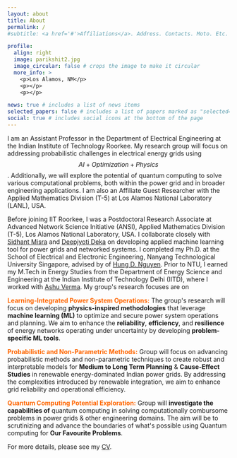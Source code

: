 ```yaml
---
layout: about
title: About
permalink: /
#subtitle: <a href='#'>Affiliations</a>. Address. Contacts. Moto. Etc.

profile:
  align: right
  image: parikshit2.jpg
  image_circular: false # crops the image to make it circular
  more_info: >
    <p>Los Alamos, NM</p>
    <p></p>
    <p></p>

news: true # includes a list of news items
selected_papers: false # includes a list of papers marked as "selected={true}"
social: true # includes social icons at the bottom of the page
---
```


I am an Assistant Professor in the Department of Electrical Engineering at the Indian Institute of Technology Roorkee. My research group will focus on addressing probabilistic challenges in electrical energy grids using $$AI+Optimization+Physics$$. Additionally, we will explore the potential of quantum computing to solve various computational problems, both within the power grid and in broader engineering applications. I am also an Affiliate Guest Researcher with the Applied Mathematics Division (T-5) at Los Alamos National Laboratory (LANL), USA.


Before joining IIT Roorkee, I was a Postdoctoral Research Associate at Advanced Network Science Initiative (ANSI), Applied Mathematics Division (T-5), Los Alamos National Laboratory, USA. I collaborate closely with [Sidhant Misra](https://sidhantmisra.github.io) and [Deepjyoti Deka](https://www.linkedin.com/in/deepjyoti-deka-8a44388/) on developing applied machine learning tool for power grids and networked systems. I completed my Ph.D. at the School of Electrical and Electronic Engineering, Nanyang Technological University Singapore, advised by of [Hung D. Nguyen](https://scholar.google.com.vn/citations?hl=en&user=jG-MRH8AAAAJ&view_op=list_works&sortby=pubdate). Prior to NTU, I earned my M.Tech in Energy Studies from the Department of Energy Science and Engineering at the Indian Institute of Technology Delhi (IITD), where I worked with [Ashu Verma](https://abudhabi.iitd.ac.in/averma). My group's research focuses are on 

**<span style="color: #ff6600;">Learning-Integrated Power System Operations:</span>** The group's research will focus on developing **physics-inspired methodologies** that leverage **machine learning (ML)** to optimize and secure power system operations and planning. We aim to enhance the **reliability**, **efficiency**, and **resilience** of energy networks operating under uncertainty by developing **problem-specific ML tools**. 


**<span style="color: #ff6600;">Probabilistic and Non-Parametric Methods:</span>** Group will focus on advancing probabilistic methods and non-parametric techniques to create robust and interpretable models for **Medium to Long Term Planning** & **Cause-Effect Studies** in renewable energy-dominated Indian power grids. By addressing the complexities introduced by renewable integration, we aim to enhance grid reliability and operational efficiency.


**<span style="color: #ff6600;">Quantum Computing Potential Exploration:</span>** Group will **investigate the capabilities of** quantum computing in solving computationally combursome problems in power grids & other engineering domains. The aim will be to scrutinizing and advance the boundaries of what's possible using Quantum computing for **Our Favourite Problems**.

For more details, please see my [CV](/assets/pdf/Parikshit_CV.pdf). 

